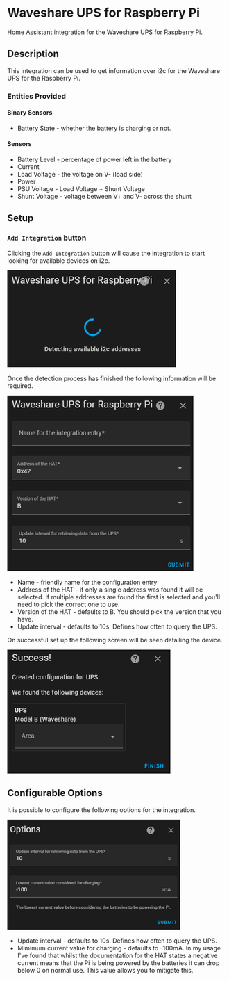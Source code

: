 # Waveshare UPS for Raspberry Pi

Home Assistant integration for the Waveshare UPS for Raspberry Pi.

## Description

This integration can be used to get information over i2c for the
Waveshare UPS for the Raspberry Pi.

### Entities Provided

#### Binary Sensors

* Battery State - whether the battery is charging or not.

#### Sensors

* Battery Level - percentage of power left in the battery
* Current
* Load Voltage - the voltage on V- (load side)
* Power
* PSU Voltage - Load Voltage + Shunt Voltage
* Shunt Voltage - voltage between V+ and V- across the shunt

## Setup

### <a id="ManualAdd"></a>`Add Integration` button

Clicking the `Add Integration` button will cause the integration to start
looking for available devices on i2c.

![Initial Setup Screen](images/step_user.png)

Once the detection process has finished the following information will be
required.

![Selection Screen](images/step_select.png)

* Name - friendly name for the configuration entry
* Address of the HAT - if only a single address was found it will be selected.
If multiple addresses are found the first is selected and you'll need to pick
the correct one to use.
* Version of the HAT - defaults to B. You should pick the version that you have.
* Update interval - defaults to 10s. Defines how often to query the UPS.

On successful set up the following screen will be seen detailing the device.

![Final Setup Screen](images/setup_finish.png)

## Configurable Options

It is possible to configure the following options for the integration.

![Configure Options](images/config_options.png)

* Update interval - defaults to 10s. Defines how often to query the UPS.
* Mimimum current value for charging - defaults to -100mA. In my usage I've
found that whilst the documentation for the HAT states a negative current
means that the Pi is being powered by the batteries it can drop below 0 on
normal use. This value allows you to mitigate this.
